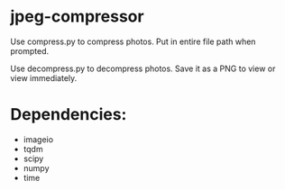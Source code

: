 # jpeg-compressor

Use compress.py to compress photos. Put in entire file path when prompted.

Use decompress.py to decompress photos. Save it as a PNG to view or view immediately.

# Dependencies:
 - imageio
 - tqdm
 - scipy
 - numpy
 - time
